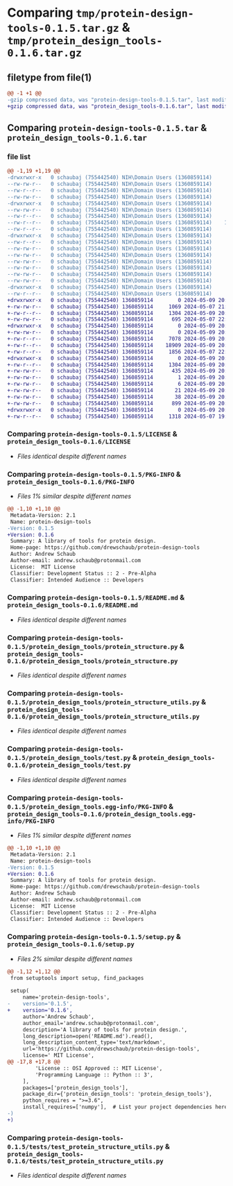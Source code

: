 # Comparing `tmp/protein-design-tools-0.1.5.tar.gz` & `tmp/protein_design_tools-0.1.6.tar.gz`

## filetype from file(1)

```diff
@@ -1 +1 @@
-gzip compressed data, was "protein-design-tools-0.1.5.tar", last modified: Thu May  9 20:12:05 2024, max compression
+gzip compressed data, was "protein_design_tools-0.1.6.tar", last modified: Thu May  9 20:52:39 2024, max compression
```

## Comparing `protein-design-tools-0.1.5.tar` & `protein_design_tools-0.1.6.tar`

### file list

```diff
@@ -1,19 +1,19 @@
-drwxrwxr-x   0 schaubaj (755442540) NIH\Domain Users (1360859114)        0 2024-05-09 20:12:05.402870 protein-design-tools-0.1.5/
--rw-rw-r--   0 schaubaj (755442540) NIH\Domain Users (1360859114)     1069 2024-05-07 21:38:28.000000 protein-design-tools-0.1.5/LICENSE
--rw-r--r--   0 schaubaj (755442540) NIH\Domain Users (1360859114)     1304 2024-05-09 20:12:05.398728 protein-design-tools-0.1.5/PKG-INFO
--rw-rw-r--   0 schaubaj (755442540) NIH\Domain Users (1360859114)      695 2024-05-07 22:40:55.000000 protein-design-tools-0.1.5/README.md
-drwxrwxr-x   0 schaubaj (755442540) NIH\Domain Users (1360859114)        0 2024-05-09 20:12:05.388730 protein-design-tools-0.1.5/protein_design_tools/
--rw-rw-r--   0 schaubaj (755442540) NIH\Domain Users (1360859114)      255 2024-05-09 20:03:09.000000 protein-design-tools-0.1.5/protein_design_tools/__init__.py
--rw-r--r--   0 schaubaj (755442540) NIH\Domain Users (1360859114)     7078 2024-05-09 20:00:56.000000 protein-design-tools-0.1.5/protein_design_tools/protein_structure.py
--rw-r--r--   0 schaubaj (755442540) NIH\Domain Users (1360859114)    18909 2024-05-09 20:03:36.000000 protein-design-tools-0.1.5/protein_design_tools/protein_structure_utils.py
--rw-r--r--   0 schaubaj (755442540) NIH\Domain Users (1360859114)     1856 2024-05-07 22:03:29.000000 protein-design-tools-0.1.5/protein_design_tools/test.py
-drwxrwxr-x   0 schaubaj (755442540) NIH\Domain Users (1360859114)        0 2024-05-09 20:12:05.397763 protein-design-tools-0.1.5/protein_design_tools.egg-info/
--rw-r--r--   0 schaubaj (755442540) NIH\Domain Users (1360859114)     1304 2024-05-09 20:12:05.000000 protein-design-tools-0.1.5/protein_design_tools.egg-info/PKG-INFO
--rw-rw-r--   0 schaubaj (755442540) NIH\Domain Users (1360859114)      435 2024-05-09 20:12:05.000000 protein-design-tools-0.1.5/protein_design_tools.egg-info/SOURCES.txt
--rw-rw-r--   0 schaubaj (755442540) NIH\Domain Users (1360859114)        1 2024-05-09 20:12:05.000000 protein-design-tools-0.1.5/protein_design_tools.egg-info/dependency_links.txt
--rw-rw-r--   0 schaubaj (755442540) NIH\Domain Users (1360859114)        6 2024-05-09 20:12:05.000000 protein-design-tools-0.1.5/protein_design_tools.egg-info/requires.txt
--rw-rw-r--   0 schaubaj (755442540) NIH\Domain Users (1360859114)       21 2024-05-09 20:12:05.000000 protein-design-tools-0.1.5/protein_design_tools.egg-info/top_level.txt
--rw-rw-r--   0 schaubaj (755442540) NIH\Domain Users (1360859114)       38 2024-05-09 20:12:05.402948 protein-design-tools-0.1.5/setup.cfg
--rw-rw-r--   0 schaubaj (755442540) NIH\Domain Users (1360859114)      898 2024-05-09 20:03:43.000000 protein-design-tools-0.1.5/setup.py
-drwxrwxr-x   0 schaubaj (755442540) NIH\Domain Users (1360859114)        0 2024-05-09 20:12:05.398223 protein-design-tools-0.1.5/tests/
--rw-r--r--   0 schaubaj (755442540) NIH\Domain Users (1360859114)     1318 2024-05-07 19:58:11.000000 protein-design-tools-0.1.5/tests/test_protein_structure_utils.py
+drwxrwxr-x   0 schaubaj (755442540) 1360859114        0 2024-05-09 20:52:39.923861 protein_design_tools-0.1.6/
+-rw-rw-r--   0 schaubaj (755442540) 1360859114     1069 2024-05-07 21:38:28.000000 protein_design_tools-0.1.6/LICENSE
+-rw-r--r--   0 schaubaj (755442540) 1360859114     1304 2024-05-09 20:52:39.921373 protein_design_tools-0.1.6/PKG-INFO
+-rw-rw-r--   0 schaubaj (755442540) 1360859114      695 2024-05-07 22:40:55.000000 protein_design_tools-0.1.6/README.md
+drwxrwxr-x   0 schaubaj (755442540) 1360859114        0 2024-05-09 20:52:39.903906 protein_design_tools-0.1.6/protein_design_tools/
+-rw-rw-r--   0 schaubaj (755442540) 1360859114        0 2024-05-09 20:51:26.000000 protein_design_tools-0.1.6/protein_design_tools/__init__.py
+-rw-r--r--   0 schaubaj (755442540) 1360859114     7078 2024-05-09 20:00:56.000000 protein_design_tools-0.1.6/protein_design_tools/protein_structure.py
+-rw-r--r--   0 schaubaj (755442540) 1360859114    18909 2024-05-09 20:03:36.000000 protein_design_tools-0.1.6/protein_design_tools/protein_structure_utils.py
+-rw-r--r--   0 schaubaj (755442540) 1360859114     1856 2024-05-07 22:03:29.000000 protein_design_tools-0.1.6/protein_design_tools/test.py
+drwxrwxr-x   0 schaubaj (755442540) 1360859114        0 2024-05-09 20:52:39.918878 protein_design_tools-0.1.6/protein_design_tools.egg-info/
+-rw-r--r--   0 schaubaj (755442540) 1360859114     1304 2024-05-09 20:52:39.000000 protein_design_tools-0.1.6/protein_design_tools.egg-info/PKG-INFO
+-rw-rw-r--   0 schaubaj (755442540) 1360859114      435 2024-05-09 20:52:39.000000 protein_design_tools-0.1.6/protein_design_tools.egg-info/SOURCES.txt
+-rw-rw-r--   0 schaubaj (755442540) 1360859114        1 2024-05-09 20:52:39.000000 protein_design_tools-0.1.6/protein_design_tools.egg-info/dependency_links.txt
+-rw-rw-r--   0 schaubaj (755442540) 1360859114        6 2024-05-09 20:52:39.000000 protein_design_tools-0.1.6/protein_design_tools.egg-info/requires.txt
+-rw-rw-r--   0 schaubaj (755442540) 1360859114       21 2024-05-09 20:52:39.000000 protein_design_tools-0.1.6/protein_design_tools.egg-info/top_level.txt
+-rw-rw-r--   0 schaubaj (755442540) 1360859114       38 2024-05-09 20:52:39.923948 protein_design_tools-0.1.6/setup.cfg
+-rw-rw-r--   0 schaubaj (755442540) 1360859114      899 2024-05-09 20:52:19.000000 protein_design_tools-0.1.6/setup.py
+drwxrwxr-x   0 schaubaj (755442540) 1360859114        0 2024-05-09 20:52:39.916884 protein_design_tools-0.1.6/tests/
+-rw-r--r--   0 schaubaj (755442540) 1360859114     1318 2024-05-07 19:58:11.000000 protein_design_tools-0.1.6/tests/test_protein_structure_utils.py
```

### Comparing `protein-design-tools-0.1.5/LICENSE` & `protein_design_tools-0.1.6/LICENSE`

 * *Files identical despite different names*

### Comparing `protein-design-tools-0.1.5/PKG-INFO` & `protein_design_tools-0.1.6/PKG-INFO`

 * *Files 1% similar despite different names*

```diff
@@ -1,10 +1,10 @@
 Metadata-Version: 2.1
 Name: protein-design-tools
-Version: 0.1.5
+Version: 0.1.6
 Summary: A library of tools for protein design.
 Home-page: https://github.com/drewschaub/protein-design-tools
 Author: Andrew Schaub
 Author-email: andrew.schaub@protonmail.com
 License:  MIT License
 Classifier: Development Status :: 2 - Pre-Alpha
 Classifier: Intended Audience :: Developers
```

### Comparing `protein-design-tools-0.1.5/README.md` & `protein_design_tools-0.1.6/README.md`

 * *Files identical despite different names*

### Comparing `protein-design-tools-0.1.5/protein_design_tools/protein_structure.py` & `protein_design_tools-0.1.6/protein_design_tools/protein_structure.py`

 * *Files identical despite different names*

### Comparing `protein-design-tools-0.1.5/protein_design_tools/protein_structure_utils.py` & `protein_design_tools-0.1.6/protein_design_tools/protein_structure_utils.py`

 * *Files identical despite different names*

### Comparing `protein-design-tools-0.1.5/protein_design_tools/test.py` & `protein_design_tools-0.1.6/protein_design_tools/test.py`

 * *Files identical despite different names*

### Comparing `protein-design-tools-0.1.5/protein_design_tools.egg-info/PKG-INFO` & `protein_design_tools-0.1.6/protein_design_tools.egg-info/PKG-INFO`

 * *Files 1% similar despite different names*

```diff
@@ -1,10 +1,10 @@
 Metadata-Version: 2.1
 Name: protein-design-tools
-Version: 0.1.5
+Version: 0.1.6
 Summary: A library of tools for protein design.
 Home-page: https://github.com/drewschaub/protein-design-tools
 Author: Andrew Schaub
 Author-email: andrew.schaub@protonmail.com
 License:  MIT License
 Classifier: Development Status :: 2 - Pre-Alpha
 Classifier: Intended Audience :: Developers
```

### Comparing `protein-design-tools-0.1.5/setup.py` & `protein_design_tools-0.1.6/setup.py`

 * *Files 2% similar despite different names*

```diff
@@ -1,12 +1,12 @@
 from setuptools import setup, find_packages
 
 setup(
     name='protein-design-tools',
-    version='0.1.5',
+    version='0.1.6',
     author='Andrew Schaub',
     author_email='andrew.schaub@protonmail.com',
     description='A library of tools for protein design.',
     long_description=open('README.md').read(),
     long_description_content_type='text/markdown',
     url='https://github.com/drewschaub/protein-design-tools',
     license=' MIT License',
@@ -17,8 +17,8 @@
         'License :: OSI Approved :: MIT License',
         'Programming Language :: Python :: 3',
     ],
     packages=['protein_design_tools'],
     package_dir={'protein_design_tools': 'protein_design_tools'},
     python_requires = ">=3.6",
     install_requires=['numpy'],  # List your project dependencies here
-)
+)
```

### Comparing `protein-design-tools-0.1.5/tests/test_protein_structure_utils.py` & `protein_design_tools-0.1.6/tests/test_protein_structure_utils.py`

 * *Files identical despite different names*

